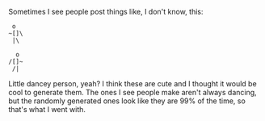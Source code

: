 Sometimes I see people post things like, I don't know, this:

     o
    ~[]\
     |\
    
      o
    /[]~
     /|

Little dancey person, yeah? I think these are cute and I thought it would be cool to generate them. The ones I see people make aren't always dancing, but the randomly generated ones look like they are 99% of the time, so that's what I went with.
